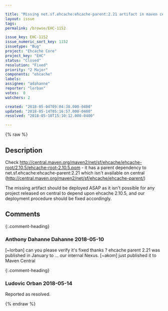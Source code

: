 ```yaml
---

title: "Missing net.sf.ehcache:ehcache-parent:2.21 artifact in maven central"
layout: issue
tags: 
permalink: /browse/EHC-1152

issue_key: EHC-1152
issue_numeric_sort_key: 1152
issuetype: "Bug"
project: "Ehcache Core"
project_key: "EHC"
status: "Closed"
resolution: "Fixed"
priority: "2 Major"
components: "ehcache"
labels: 
assignee: "adahanne"
reporter: "lorban"
votes:  0
watchers: 2

created: "2018-05-04T09:04:38.000-0400"
updated: "2018-05-14T05:16:57.000-0400"
resolved: "2018-05-10T15:10:12.000-0400"

---
```




{% raw %}



## Description

<div markdown="1" class="description">

Check http://central.maven.org/maven2/net/sf/ehcache/ehcache-root/2.10.5/ehcache-root-2.10.5.pom - it has a parent dependency to net.sf.ehcache:ehcache-parent:2.21 which isn't available on central (http://central.maven.org/maven2/net/sf/ehcache/ehcache-parent/)

The missing artifact should be deployed ASAP as it isn't possible for any project released on central to depend upon ehcache 2.10.5, and our deployment procedure should be fixed accordingly.

</div>

## Comments


{:.comment-heading}
### **Anthony Dahanne Dahanne** <span class="date">2018-05-10</span>

<div markdown="1" class="comment">

[~lorban] can you please verify it's fixed thanks ?
ehcache parent 2.21 was published in January to ... our internal Nexus.
[~akom] just published it to Maven Central

</div>


{:.comment-heading}
### **Ludovic Orban** <span class="date">2018-05-14</span>

<div markdown="1" class="comment">

Reported as resolved.

</div>



{% endraw %}
